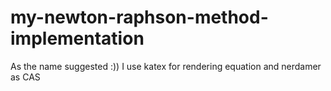 # my-newton-raphson-method-implementation
As the name suggested :))
I use katex for rendering equation
and nerdamer as CAS

